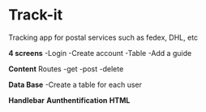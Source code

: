 # Track-it
Tracking app for postal services such as fedex, DHL, etc

**4 screens**
-Login
-Create account
-Table
-Add a guide


**Content**
Routes
-get
-post
-delete

**Data Base**
-Create a table for each user

**Handlebar**
**Aunthentification**
**HTML**


